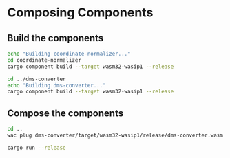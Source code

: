 # Composing Components

## Build the components

```bash
echo "Building coordinate-normalizer..."
cd coordinate-normalizer
cargo component build --target wasm32-wasip1 --release
```

```bash
cd ../dms-converter
echo "Building dms-converter..."
cargo component build --target wasm32-wasip1 --release
```

## Compose the components

```bash
cd ..
wac plug dms-converter/target/wasm32-wasip1/release/dms-converter.wasm --plug coordinate-normalizer/target/wasm32-wasip1/release/coordinate-normalizer.wasm -o final-app.wasm
```

```bash
cargo run --release
```
